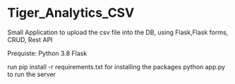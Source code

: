 # Tiger_Analytics_CSV
Small Application to upload the csv file into the DB, using Flask,Flask forms, CRUD, Rest API

Prequiste: Python 3.8
Flask


run pip install -r requirements.txt for installing the packages
python app.py to run the server
